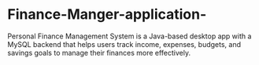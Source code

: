 # Finance-Manger-application-
Personal Finance Management System is a Java-based desktop app with a MySQL backend that helps users track income, expenses, budgets, and savings goals to manage their finances more effectively.
